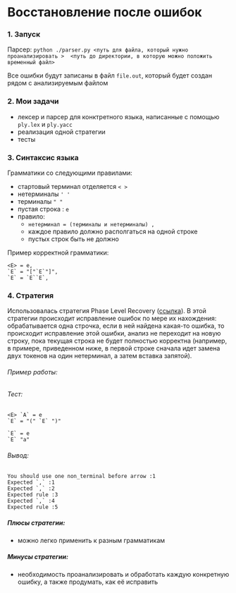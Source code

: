 # Восстановление после ошибок 

### 1. Запуск

Парсер: `python ./parser.py <путь для файла, который нужно проанализировать >  <путь до директории, в которую можно положить временный файл>` 

Все ошибки будут записаны в файл `file.out`, который будет создан рядом с анализируемым файлом

### 2. Мои задачи 

- лексер и парсер для конктретного языка, написанные с помощью `ply.lex`  и `ply.yacc`
- реализация одной стратегии
- тесты

### 3. Синтаксис языка

Грамматики со следующими правилами:

- стартовый терминал отделяется `< >`
- нетерминалы `' '`
- терминалы `" "`
- пустая строка : `e`
- правило:
  - `нетерминал = (терминалы и нетерминалы) ,`  
  - каждое правило должно располгаться на одной строке
  - пустых строк быть не должно

Пример корректной грамматики:

```
<E> = e,
`E` = "["`E`"]",
`E` = `E``E`,
```

### 4. Стратегия

Использовалась стратегия Phase Level Recovery ([ссылка](https://www.geeksforgeeks.org/error-recovery-strategies-in-compiler-design/)). В этой стратегии происходит исправление ошибок по мере их нахождения: обрабатывается одна строчка, если в ней найдена какая-то ошибка, то происходит исправление этой ошибки, анализ не переходит на новую строку, пока текущая строка не будет полностью корректна (например, в примере, приведенном ниже, в первой строке сначала идет замена двух токенов на один нетерминал, а затем вставка запятой).

###### Пример работы:

###### Тест:

```
<E> `A` = e
`E` = "(" `E` ")"

`E` = e
`E` "a"
```

###### Вывод:

```
You should use one non_terminal before arrow :1
Expected `,` :1
Expected `,` :2
Expected rule :3
Expected `,` :4
Expected rule :5
```

##### Плюсы стратегии:

- можно легко применить к разным грамматикам

##### Минусы стратегии:

- необходимость проанализировать и обработать каждую конкретную ошибку, а также продумать, как её исправить

